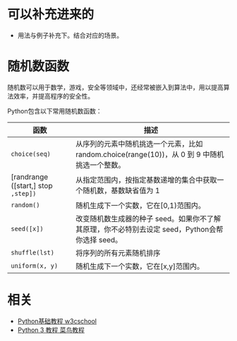 
# 可以补充进来的

- 用法与例子补充下。结合对应的场景。

# 随机数函数


随机数可以用于数学，游戏，安全等领域中，还经常被嵌入到算法中，用以提高算法效率，并提高程序的安全性。

Python包含以下常用随机数函数：




|                                               函数               |      描述                                                        |
| ------------------------------------------------------------ | ------------------------------------------------------------ |
| `choice(seq)` | 从序列的元素中随机挑选一个元素，比如 random.choice(range(10))，从 0 到 9 中随机挑选一个整数。 |
| [randrange ([start,] stop `,step])` | 从指定范围内，按指定基数递增的集合中获取一个随机数，基数缺省值为 1 |
| `random()` | 随机生成下一个实数，它在[0,1)范围内。                        |
| `seed([x])` | 改变随机数生成器的种子 seed。如果你不了解其原理，你不必特别去设定 seed，Python会帮你选择 seed。 |
| `shuffle(lst)` | 将序列的所有元素随机排序                                     |
| `uniform(x, y)` | 随机生成下一个实数，它在[x,y]范围内。                        |




# 相关

- [Python基础教程 w3cschool](https://www.w3cschool.cn/Python/)
- [Python 3 教程 菜鸟教程](http://www.runoob.com/Python3/Python3-tutorial.html)
